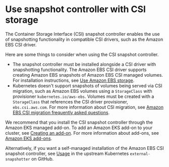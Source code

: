 # Use snapshot controller with CSI storage<a name="csi-snapshot-controller"></a>

The Container Storage Interface \(CSI\) snapshot controller enables the use of snapshotting functionality in compatible CSI drivers, such as the Amazon EBS CSI driver\.

Here are some things to consider when using the CSI snapshot controller\. 
+ The snapshot controller must be installed alongside a CSI driver with snapshotting functionality\. The Amazon EBS CSI driver supports creating Amazon EBS snapshots of Amazon EBS CSI managed volumes\. For installation instructions, see [Use Amazon EBS storage](ebs-csi.md)\.
+ Kubernetes doesn't support snapshots of volumes being served via CSI migration, such as Amazon EBS volumes using a `StorageClass` with provisioner `kubernetes.io/aws-ebs`\. Volumes must be created with a `StorageClass` that references the CSI driver provisioner, `ebs.csi.aws.com`\. For more information about CSI migration, see [Amazon EBS CSI migration frequently asked questions](ebs-csi-migration-faq.md)\.

We recommend that you install the CSI snapshot controller through the Amazon EKS managed add\-on\. To add an Amazon EKS add\-on to your cluster, see [Creating an add\-on](managing-add-ons.md#creating-an-add-on)\. For more information about add\-ons, see [Amazon EKS add\-ons](eks-add-ons.md)\.

Alternatively, if you want a self\-managed installation of the Amazon EBS CSI snapshot controller, see [Usage](https://github.com/kubernetes-csi/external-snapshotter/blob/master/README.md#usage) in the upstream Kubernetes `external-snapshotter` on GitHub\.